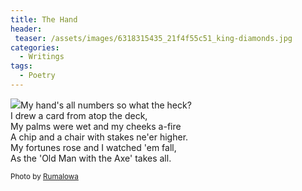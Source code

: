 ```yaml
---
title: The Hand
header:
 teaser: /assets/images/6318315435_21f4f55c51_king-diamonds.jpg
categories:
  - Writings
tags:
  - Poetry
---
```

<img src="https://douglangille.github.io/assets/images/6318315435_21f4f55c51_king-diamonds.jpg">My hand's all numbers so what the heck?  
 I drew a card from atop the deck,  
 My palms were wet and my cheeks a-fire  
 A chip and a chair with stakes ne'er higher.  
 My fortunes rose and I watched 'em fall,  
 As the 'Old Man with the Axe' takes all.

<small>Photo by <a href="http://www.flickr.com/photos/40436304@N07/6318315435">Rumalowa</a></small>